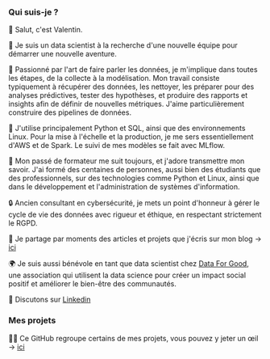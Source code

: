### Qui suis-je ?

👋 Salut, c'est Valentin.

💼 Je suis un data scientist à la recherche d'une nouvelle équipe pour démarrer une nouvelle aventure.

👀 Passionné par l'art de faire parler les données, je m'implique dans toutes les étapes, de la collecte à la modélisation. Mon travail consiste typiquement à récupérer des données, les nettoyer, les préparer pour des analyses prédictives, tester des hypothèses, et produire des rapports et insights afin de définir de nouvelles métriques. J'aime particulièrement construire des pipelines de données.

🧰 J'utilise principalement Python et SQL, ainsi que des environnements Linux. Pour la mise à l'échelle et la production, je me sers essentiellement d'AWS et de Spark. Le suivi de mes modèles se fait avec MLflow.

🤝 Mon passé de formateur me suit toujours, et j'adore transmettre mon savoir. J'ai formé des centaines de personnes, aussi bien des étudiants que des professionnels, sur des technologies comme Python et Linux, ainsi que dans le développement et l'administration de systèmes d'information.

🔒 Ancien consultant en cybersécurité, je mets un point d'honneur à gérer le cycle de vie des données avec rigueur et éthique, en respectant strictement le RGPD.

📝 Je partage par moments des articles et projets que j'écris sur mon blog -> [ici](https://valentin-dumont.com)

🌍 Je suis aussi bénévole en tant que data scientist chez [Data For Good](https://dataforgood.fr/), une association qui utilisent la data science pour créer un impact social positif et améliorer le bien-être des communautés.

📨 Discutons sur [Linkedin](https://www.linkedin.com/in/valentin-dumont-data/)

### Mes projets

🧑‍🔬 Ce GitHub regroupe certains de mes projets, vous pouvez y jeter un œil -> [ici](https://github.com/vdmt-data/vdmt-data/blob/main/projets.md)
<!--
**vdmt-data/vdmt-data** is a ✨ _special_ ✨ repository because its `README.md` (this file) appears on your GitHub profile.

Here are some ideas to get you started:

- 🔭 I’m currently working on ...
- 🌱 I’m currently learning ...
- 👯 I’m looking to collaborate on ...
- 🤔 I’m looking for help with ...
- 💬 Ask me about ...
- 📫 How to reach me: ...
- 😄 Pronouns: ...
- ⚡ Fun fact: ...
-->
